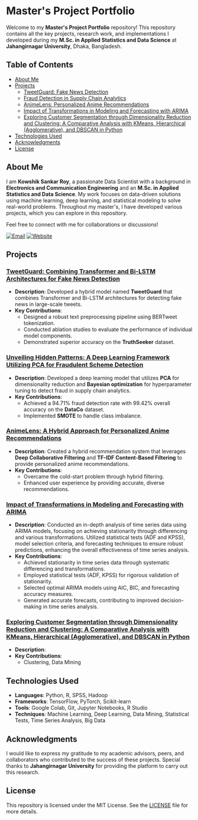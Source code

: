 # Master's Project Portfolio

Welcome to my **Master's Project Portfolio** repository! This repository contains all the key projects, research work, and implementations I developed during my **M.Sc. in Applied Statistics and Data Science** at **Jahangirnagar University**, Dhaka, Bangladesh.

## Table of Contents
- [About Me](#about-me)
- [Projects](#projects)
  - [TweetGuard: Fake News Detection](#tweetguard-combining-transformer-and-bi-lstm-architectures-for-fake-news-detection)
  - [Fraud Detection in Supply Chain Analytics](#unveiling-hidden-patterns-a-deep-learning-framework-utilizing-pca-for-fraudulent-scheme-detection)
  - [AnimeLens: Personalized Anime Recommendations](#animelens-a-hybrid-approach-for-personalized-anime-recommendations)
  - [Impact of Transformations in Modeling and Forecasting with ARIMA](#impact-of-transformations-in-modeling-and-forecasting-with-ARIMA)
  - [Exploring Customer Segmentation through Dimensionality Reduction and Clustering: A Comparative Analysis with KMeans, Hierarchical (Agglomerative), and DBSCAN in Python](#feature-extraction--classification-of-electrooculography-signal)
- [Technologies Used](#technologies-used)
- [Acknowledgments](#acknowledgments)
- [License](#license)

## About Me
I am **Kowshik Sankar Roy**, a passionate Data Scientist with a background in **Electronics and Communication Engineering** and an **M.Sc. in Applied Statistics and Data Science**. My work focuses on data-driven solutions using machine learning, deep learning, and statistical modeling to solve real-world problems. Throughout my master's, I have developed various projects, which you can explore in this repository.

Feel free to connect with me for collaborations or discussions!      

[![Email](https://img.shields.io/badge/Email-kowshikroy777@gmail.com-blue?style=flat-square)](mailto:kowshikroy777@gmail.com)    [![Website](https://img.shields.io/badge/Website-Portfolio-4D8FAC?style=flat-square)](https://sites.google.com/view/kowshikroy)  


## Projects

### [TweetGuard: Combining Transformer and Bi-LSTM Architectures for Fake News Detection](link_to_project_folder)
- **Description**: Developed a hybrid model named **TweetGuard** that combines Transformer and Bi-LSTM architectures for detecting fake news in large-scale tweets.
- **Key Contributions**:
  - Designed a robust text preprocessing pipeline using BERTweet tokenization.
  - Conducted ablation studies to evaluate the performance of individual model components.
  - Demonstrated superior accuracy on the **TruthSeeker** dataset.
  
### [Unveiling Hidden Patterns: A Deep Learning Framework Utilizing PCA for Fraudulent Scheme Detection](link_to_project_folder)
- **Description**: Developed a deep learning model that utilizes **PCA** for dimensionality reduction and **Bayesian optimization** for hyperparameter tuning to detect fraud in supply chain analytics.
- **Key Contributions**:
  - Achieved a 94.71% fraud detection rate with 99.42% overall accuracy on the **DataCo** dataset.
  - Implemented **SMOTE** to handle class imbalance.

### [AnimeLens: A Hybrid Approach for Personalized Anime Recommendations](link_to_project_folder)
- **Description**: Created a hybrid recommendation system that leverages **Deep Collaborative Filtering** and **TF-IDF Content-Based Filtering** to provide personalized anime recommendations.
- **Key Contributions**:
  - Overcame the cold-start problem through hybrid filtering.
  - Enhanced user experience by providing accurate, diverse recommendations.

### [Impact of Transformations in Modeling and Forecasting with ARIMA](link_to_project_folder)
- **Description**: Conducted an in-depth analysis of time series data using ARIMA models, focusing on achieving stationarity through differencing and various transformations. Utilized statistical tests (ADF and KPSS), model selection criteria, and forecasting techniques to ensure robust predictions, enhancing the overall effectiveness of time series analysis.
- **Key Contributions**:
  - Achieved stationarity in time series data through systematic differencing and transformations.
  - Employed statistical tests (ADF, KPSS) for rigorous validation of stationarity.
  - Selected optimal ARIMA models using AIC, BIC, and forecasting accuracy measures.
  - Generated accurate forecasts, contributing to improved decision-making in time series analysis.

### [Exploring Customer Segmentation through Dimensionality Reduction and Clustering: A Comparative Analysis with KMeans, Hierarchical (Agglomerative), and DBSCAN in Python](link_to_project_folder)
- **Description**: 
- **Key Contributions**:
  - Clustering, Data Mining

## Technologies Used
- **Languages**: Python, R, SPSS, Hadoop
- **Frameworks**: TensorFlow, PyTorch, Scikit-learn
- **Tools**: Google Colab, Git, Jupyter Notebooks, R Studio
- **Techniques**: Machine Learning, Deep Learning, Data Mining, Statistical Tests, Time Series Analysis, Big Data

## Acknowledgments
I would like to express my gratitude to my academic advisors, peers, and collaborators who contributed to the success of these projects. Special thanks to **Jahangirnagar University** for providing the platform to carry out this research.

## License
This repository is licensed under the MIT License. See the [LICENSE](link_to_license) file for more details.
